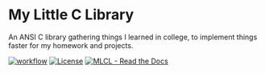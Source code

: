 
# My Little C Library
An ANSI C library gathering things I learned in college, to implement things faster for my homework and projects.

[![workflow](https://github.com/cydaw6/MyLittleCLibrary/actions/workflows/c-cpp.yml/badge.svg)](https://github.com/cydaw6/MyLittleCLibrary/actions/workflows/c-cpp.yml)
[![License](https://img.shields.io/badge/License-GPL-blue)](#license)
[![MLCL  -  Read the Docs](https://img.shields.io/badge/MLCL_-_Doc-347deb?logo=Read+the+Docs)](https://cydaw6.github.io/MyLittleCLibrary)
